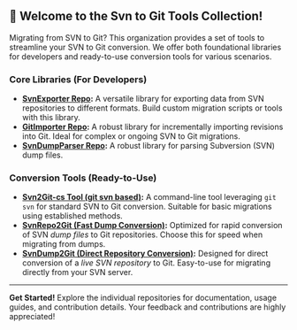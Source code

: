 ## 👋 Welcome to the Svn to Git Tools Collection!

Migrating from SVN to Git?  This organization provides a set of tools to streamline your SVN to Git conversion. We offer both foundational libraries for developers and ready-to-use conversion tools for various scenarios.

### Core Libraries (For Developers)

- **[SvnExporter Repo](https://github.com/Svn2GitTools/SvnExporter):**  A versatile library for exporting data from SVN repositories to different formats. Build custom migration scripts or tools with this library.
- **[GitImporter Repo](https://github.com/Svn2GitTools/GitImporter):**  A robust library for incrementally importing revisions into Git. Ideal for complex or ongoing SVN to Git migrations.
- **[SvnDumpParser Repo](https://github.com/Svn2GitTools/SvnDumpParser):**  A robust library for parsing Subversion (SVN) dump files.

### Conversion Tools (Ready-to-Use)

- **[Svn2Git-cs Tool (git svn based)](https://github.com/Svn2GitTools/Svn2Git-cs):**  A command-line tool leveraging `git svn` for standard SVN to Git conversion. Suitable for basic migrations using established methods.
- **[SvnRepo2Git (Fast Dump Conversion)](https://github.com/Svn2GitTools/SvnRepo2Git):**  Optimized for rapid conversion of SVN *dump files* to Git repositories.  Choose this for speed when migrating from dumps.
- **[SvnDump2Git (Direct Repository Conversion)](https://github.com/Svn2GitTools/SvnDump2Git):**  Designed for direct conversion of a *live SVN repository* to Git.  Easy-to-use for migrating directly from your SVN server.

---
**Get Started!** Explore the individual repositories for documentation, usage guides, and contribution details.  Your feedback and contributions are highly appreciated!

